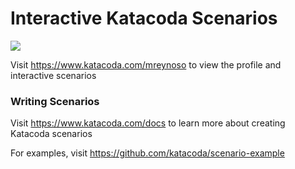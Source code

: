 # Interactive Katacoda Scenarios

[![](http://shields.katacoda.com/katacoda/mreynoso/count.svg)](https://www.katacoda.com/mreynoso "Get your profile on Katacoda.com")

Visit https://www.katacoda.com/mreynoso to view the profile and interactive scenarios

### Writing Scenarios
Visit https://www.katacoda.com/docs to learn more about creating Katacoda scenarios

For examples, visit https://github.com/katacoda/scenario-example
